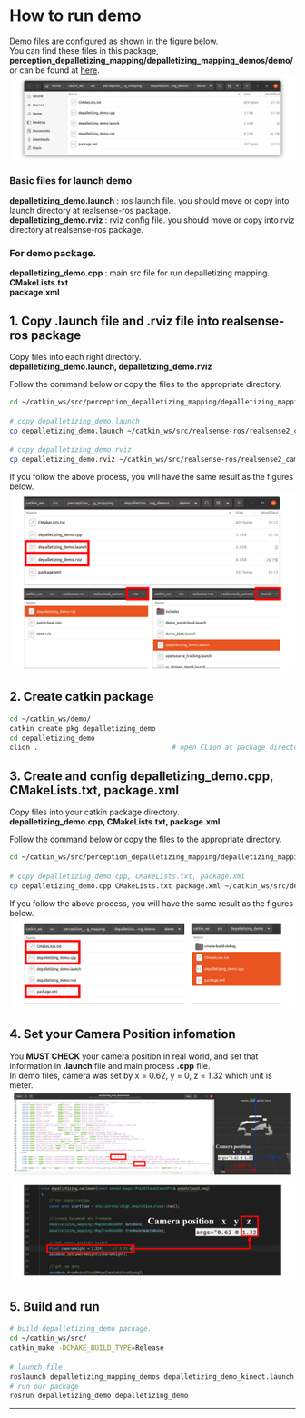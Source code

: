 # How to run demo
Demo files are configured as shown in the figure below.  
You can find these files in this package, **perception_depalletizing_mapping/depalletizing_mapping_demos/demo/**  
or can be found at [here](https://github.com/wookjinAhn/perception_depalletizing_mapping/tree/master/depalletizing_mapping_demos/demo).
![copy_for_pkg](data/demo_files.png)

### Basic files for launch demo  
**depalletizing_demo.launch** : ros launch file. you should move or copy into launch directory at realsense-ros package.   
**depalletizing_demo.rviz** : rviz config file. you should move or copy into rviz directory at realsense-ros package.

### For demo package.
**depalletizing_demo.cpp** : main src file for run depalletizing mapping.  
**CMakeLists.txt**  
**package.xml**  


## 1. Copy .launch file and .rviz file into realsense-ros package
Copy files into each right directory.  
**depalletizing_demo.launch, depalletizing_demo.rviz**  

Follow the command below or copy the files to the appropriate directory. 

```bash
cd ~/catkin_ws/src/perception_depalletizing_mapping/depalletizing_mapping_demos/demo/

# copy depalletizing_demo.launch
cp depalletizing_demo.launch ~/catkin_ws/src/realsense-ros/realsense2_camera/launch/

# copy depalletizing_demo.rviz
cp depalletizing_demo.rviz ~/catkin_ws/src/realsense-ros/realsense2_camera/rviz/
```

If you follow the above process, you will have the same result as the figures below.
![copy_launch_rviz](data/copy_launch_rviz.png)


## 2. Create catkin package
```bash
cd ~/catkin_ws/demo/
catkin create pkg depalletizing_demo    
cd depalletizing_demo
clion .                                 # open CLion at package directory
```


## 3. Create and config depalletizing_demo.cpp, CMakeLists.txt, package.xml 
Copy files into your catkin package directory.  
**depalletizing_demo.cpp, CMakeLists.txt, package.xml**

Follow the command below or copy the files to the appropriate directory.

```bash
cd ~/catkin_ws/src/perception_depalletizing_mapping/depalletizing_mapping_demos/demo/

# copy depalletizing_demo.cpp, CMakeLists.txt, package.xml
cp depalletizing_demo.cpp CMakeLists.txt package.xml ~/catkin_ws/src/depalletizing_demo/
```

If you follow the above process, you will have the same result as the figures below.
![copy_for_pkg](data/copy_for_pkg.png)


## 4. Set your Camera Position infomation
You **MUST CHECK** your camera position in real world, and set that information in **.launch** file and main process **.cpp** file.  
In demo files, camera was set by x = 0.62, y = 0, z = 1.32 which unit is meter.
![copy_for_pkg](data/cmake_camera_position_kinect.png)
![copy_for_pkg](data/demo_src_camera_position.png)


## 5. Build and run
```bash
# build depalletizing_demo package.
cd ~/catkin_ws/src/
catkin_make -DCMAKE_BUILD_TYPE=Release

# launch file
roslaunch depalletizing_mapping_demos depalletizing_demo_kinect.launch
# run our package
rosrun depalletizing_demo depalletizing_demo
```

---

